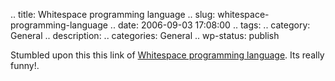 .. title: Whitespace programming language
.. slug: whitespace-programming-language
.. date: 2006-09-03 17:08:00
.. tags: 
.. category: General
.. description: 
.. categories: General
.. wp-status: publish

<html><body><p>Stumbled upon this this link of <a href="http://compsoc.dur.ac.uk/whitespace/index.php">Whitespace programming language</a>. Its really funny!.</p></body></html>